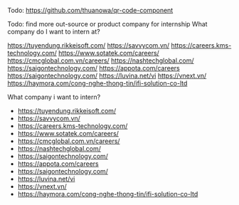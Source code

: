 Todo: https://github.com/thuanowa/qr-code-component

Todo: find more out-source or product company for internship
What company do I want to intern at?

https://tuyendung.rikkeisoft.com/
https://savvycom.vn/
https://careers.kms-technology.com/
https://www.sotatek.com/careers/
https://cmcglobal.com.vn/careers/
https://nashtechglobal.com/
https://saigontechnology.com/
https://appota.com/careers
https://saigontechnology.com/
https://luvina.net/vi
https://vnext.vn/
https://haymora.com/cong-nghe-thong-tin/ifi-solution-co-ltd

What company i want to intern?

- https://tuyendung.rikkeisoft.com/
- https://savvycom.vn/
- https://careers.kms-technology.com/
- https://www.sotatek.com/careers/
- https://cmcglobal.com.vn/careers/
- https://nashtechglobal.com/
- https://saigontechnology.com/
- https://appota.com/careers
- https://saigontechnology.com/
- https://luvina.net/vi
- https://vnext.vn/
- https://haymora.com/cong-nghe-thong-tin/ifi-solution-co-ltd
